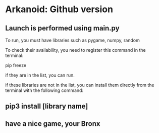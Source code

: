 # Arkanoid: Github version

Launch is performed using main.py
------------------------------------
To run, you must have libraries such as pygame, numpy, random

To check their availability, you need to register this command in the terminal: 

pip freeze

if they are in the list, you can run.

if these libraries are not in the list, you can install them directly from the terminal with the following command:

pip3 install [library name]
------------------------------------
**have a nice game, your Bronx**
------------------------------------
